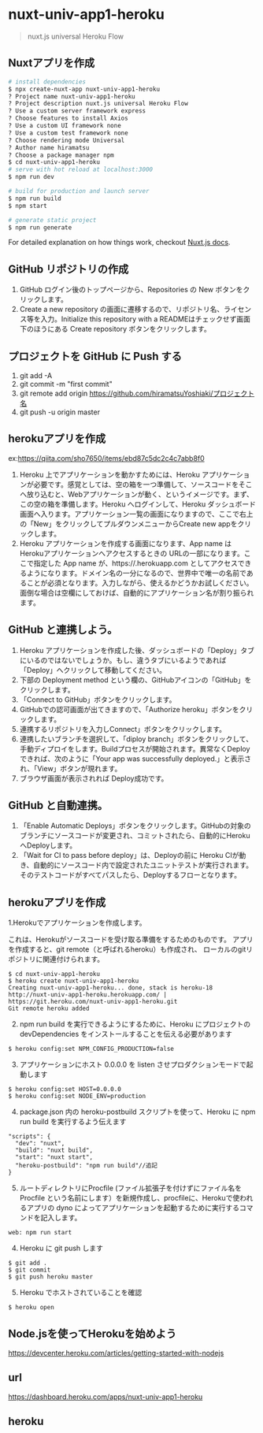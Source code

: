 
# nuxt-univ-app1-heroku

> nuxt.js universal Heroku Flow

## Nuxtアプリを作成

``` bash
# install dependencies
$ npx create-nuxt-app nuxt-univ-app1-heroku
? Project name nuxt-univ-app1-heroku
? Project description nuxt.js universal Heroku Flow
? Use a custom server framework express
? Choose features to install Axios
? Use a custom UI framework none
? Use a custom test framework none
? Choose rendering mode Universal
? Author name hiramatsu
? Choose a package manager npm
$ cd nuxt-univ-app1-heroku
# serve with hot reload at localhost:3000
$ npm run dev

# build for production and launch server
$ npm run build
$ npm start

# generate static project
$ npm run generate
```

For detailed explanation on how things work, checkout [Nuxt.js docs](https://nuxtjs.org).



## GitHub リポジトリの作成
1. GitHub ログイン後のトップページから、Repositories の New ボタンをクリックします。
2. Create a new repository の画面に遷移するので、リポジトリ名、ライセンス等を入力。Initialize this repository with a READMEはチェックせず画面下のほうにある Create repository ボタンをクリックします。
 
## プロジェクトを GitHub に Push する
1. git add -A
2. git commit -m "first commit"
3. git remote add origin https://github.com/hiramatsuYoshiaki/プロジェクト名
4. git push -u origin master

## herokuアプリを作成
ex:https://qiita.com/sho7650/items/ebd87c5dc2c4c7abb8f0 
1. Heroku 上でアプリケーションを動かすためには、Heroku アプリケーションが必要です。感覚としては、空の箱を一つ準備して、ソースコードをそこへ放り込むと、Webアプリケーションが動く、というイメージです。まず、この空の箱を準備します。Heroku へログインして、Heroku ダッシュボード画面へ入ります。アプリケーション一覧の画面になりますので、ここで右上の「New」をクリックしてプルダウンメニューからCreate new appをクリックします。 
2. Heroku アプリケーションを作成する画面になります、App name は Herokuアプリケーションへアクセスするときの URLの一部になります。ここで指定した App name が、https://<App name>.herokuapp.com としてアクセスできるようになります。ドメイン名の一分になるので、世界中で唯一の名前であることが必須となります。入力しながら、使えるかどうかお試しください。面倒な場合は空欄にしておけば、自動的にアプリケーション名が割り振られます。 

## GitHub と連携しよう。
1. Heroku アプリケーションを作成した後、ダッシュボードの「Deploy」タブにいるのではないでしょうか。もし、違うタブにいるようであれば「Deploy」へクリックして移動してください。 
2. 下部の Deployment method という欄の、GitHubアイコンの「GitHub」をクリックします。 
3. 「Connect to GitHub」ボタンをクリックします。 
4. GitHubでの認可画面が出てきますので、「Authorize heroku」ボタンをクリックします。 
5. 連携するリポジトリを入力しConnect」ボタンをクリックします。 
6. 連携したいブランチを選択して、「diploy branch」ボタンをクリックして、手動ディプロイをします。Buildプロセスが開始されます。異常なくDeployできれば、次のように「Your app was successfully deployed.」と表示され、「View」ボタンが現れます。 
7. ブラウザ画面が表示されれば Deploy成功です。 

## GitHub と自動連携。
1. 「Enable Automatic Deploys」ボタンをクリックします。GitHubの対象のブランチにソースコードが変更され、コミットされたら、自動的にHerokuへDeployします。
2. 「Wait for CI to pass before deploy」は、Deployの前に Heroku CIが動き、自動的にソースコード内で設定されたユニットテストが実行されます。そのテストコードがすべてパスしたら、Deployするフローとなります。






























## herokuアプリを作成
1.Herokuでアプリケーションを作成します。 
 
これは、Herokuがソースコードを受け取る準備をするためのものです。 
アプリを作成すると、git remote（と呼ばれるheroku）も作成され、 
ローカルのgitリポジトリに関連付けられます。 
```
$ cd nuxt-univ-app1-heroku
$ heroku create nuxt-univ-app1-heroku
Creating nuxt-univ-app1-heroku... done, stack is heroku-18
http://nuxt-univ-app1-heroku.herokuapp.com/ | https://git.heroku.com/nuxt-univ-app1-heroku.git
Git remote heroku added
```
2. npm run build を実行できるようにするために、Heroku にプロジェクトの devDependencies をインストールすることを伝える必要があります 

```
$ heroku config:set NPM_CONFIG_PRODUCTION=false
```

3. アプリケーションにホスト 0.0.0.0 を listen させプロダクションモードで起動します 
```
$ heroku config:set HOST=0.0.0.0
$ heroku config:set NODE_ENV=production
```

4. package.json 内の heroku-postbuild スクリプトを使って、Heroku に npm run build を実行するよう伝えます
```
"scripts": {
  "dev": "nuxt",
  "build": "nuxt build",
  "start": "nuxt start",
  "heroku-postbuild": "npm run build"//追記
}
```

5. ルートディレクトリにProcfile (ファイル拡張子を付けずにファイル名を Procfile という名前にします）を新規作成し、procfileに、Herokuで使われるアプリの dyno によってアプリケーションを起動するために実行するコマンドを記入します。

```
web: npm run start
```

4. Heroku に git push します
```
$ git add .
$ git commit
$ git push heroku master
```

5. Heroku でホストされていることを確認　
```
$ heroku open
```


## Node.jsを使ってHerokuを始めよう 
https://devcenter.heroku.com/articles/getting-started-with-nodejs

## url
https://dashboard.heroku.com/apps/nuxt-univ-app1-heroku


## heroku
